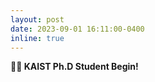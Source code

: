 ```yaml
---
layout: post
date: 2023-09-01 16:11:00-0400
inline: true
---
```



**👨‍🎓 KAIST Ph.D Student Begin!**
